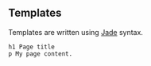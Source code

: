 ## Templates

Templates are written using [Jade](http://jade-lang.com/) syntax.

```jade
h1 Page title
p My page content.
```